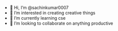 - 👋 Hi, I’m @sachinkumar0007
- 👀 I’m interested in creating creative things 
- 🌱 I’m currently learning cse 
- 💞️ I’m looking to collaborate on anything productive
